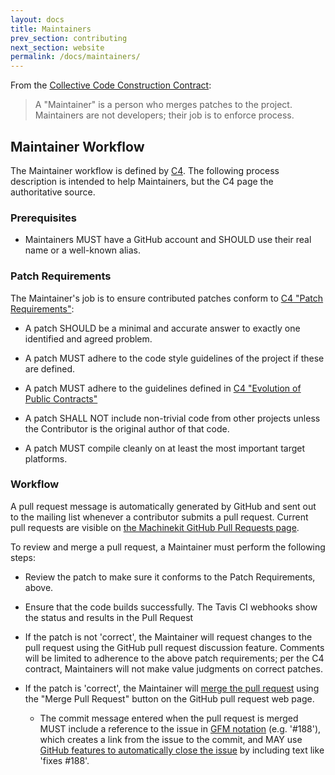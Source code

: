 ```yaml
---
layout: docs
title: Maintainers
prev_section: contributing
next_section: website
permalink: /docs/maintainers/
---
```


From the [Collective Code Construction Contract][1]:

> A "Maintainer" is a person who merges patches to the
> project. Maintainers are not developers; their job is to enforce
> process.

## Maintainer Workflow

The Maintainer workflow is defined by [C4][1].  The following process
description is intended to help Maintainers, but the C4 page the
authoritative source.

### Prerequisites

- Maintainers MUST have a GitHub account and SHOULD use their real
  name or a well-known alias.

### Patch Requirements

The Maintainer's job is to ensure contributed patches conform to [C4
"Patch Requirements"][1]:

- A patch SHOULD be a minimal and accurate answer to exactly one
  identified and agreed problem.

- A patch MUST adhere to the code style guidelines of the project if
  these are defined.

- A patch MUST adhere to the guidelines defined in [C4 "Evolution of
  Public Contracts"][1]

- A patch SHALL NOT include non-trivial code from other projects
  unless the Contributor is the original author of that code.

- A patch MUST compile cleanly on at least the most important target
  platforms.

### Workflow

A pull request message is automatically generated by GitHub and sent
out to the mailing list whenever a contributor submits a pull
request.  Current pull requests are visible on
[the Machinekit GitHub Pull Requests page][2].

To review and merge a pull request, a Maintainer must perform the
following steps:

- Review the patch to make sure it conforms to the Patch Requirements,
  above.

- Ensure that the code builds successfully.  The Tavis CI webhooks show
  the status and results in the Pull Request

- If the patch is not 'correct', the Maintainer will request changes
  to the pull request using the GitHub pull request discussion
  feature. Comments will be limited to adherence to the above patch
  requirements; per the C4 contract, Maintainers will not make value
  judgments on correct patches.

- If the patch is 'correct', the Maintainer will [merge the pull
  request][5] using the "Merge Pull Request" button on the GitHub pull
  request web page.

  - The commit message entered when the pull request is merged MUST
    include a reference to the issue in [GFM notation][6]
    (e.g. '#188'), which creates a link from the issue to the commit,
    and MAY use [GitHub features to automatically close the issue][4]
    by including text like 'fixes #188'.

[1]:  /docs/C4/
[2]:  https://github.com/machinekit/machinekit/pulls/
[4]:  https://help.github.com/articles/closing-issues-via-commit-messages
[5]:  https://help.github.com/articles/merging-a-pull-request
[6]:  https://help.github.com/articles/writing-on-github#references
